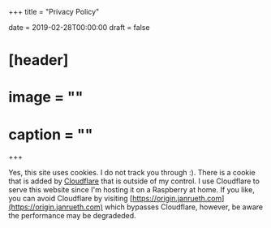 +++
title = "Privacy Policy"

date = 2019-02-28T00:00:00
draft = false

# [header]
# image = ""
# caption = ""
+++

Yes, this site uses cookies. I do not track you through :). 
There is a cookie that is added by [Cloudflare](https://www.cloudflare.com/) that is outside of my control.
I use Cloudflare to serve this website since I'm hosting it on a Raspberry at home.
If you like, you can avoid Cloudflare by visiting [https://origin.janrueth.com](https://origin.janrueth.com) which bypasses Cloudflare, however, be aware the performance may be degradeded.
